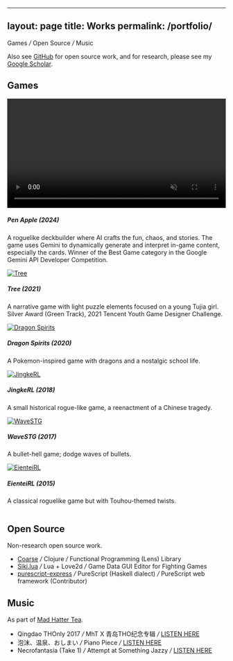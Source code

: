 
---
layout: page
title: Works
permalink: /portfolio/
---

<div class="tagline">
Games <em class="deemph">/</em> Open Source <em class="deemph">/</em> Music
</div>

Also see [GitHub](https://github.com/RuneBlaze) for open source work, and for research, please see my [Google Scholar](https://scholar.google.com/citations?view_op=list_works&hl=en&hl=en&user=NWaomv8AAAAJ).

## Games

<div class="row">
  <div class="column">
    <video autoplay loop muted playsinline style="width: 100%;" src="https://ai.google.dev/static/videos/winners/penapple.mp4"></video>
    <h5>Pen Apple (2024)</h5>
    <p>A roguelike deckbuilder where AI crafts the fun, chaos, and stories. The game uses Gemini to dynamically generate and interpret in-game content, especially the cards. Winner of the Best Game category in the Google Gemini API Developer Competition.</p>
  </div>
  <div class="column">
    <a href="https://store.steampowered.com/app/1811630/_Tree/"><img src="/images/banners/tree.png" alt="Tree"/></a>
    <h5>Tree (2021)</h5>
    <p>A narrative game with light puzzle elements focused on a young Tujia girl. Silver Award (Green Track), 2021 Tencent Youth Game Designer Challenge.</p>
  </div>
</div>
<div class="row">
  <div class="column">
    <a href="https://store.steampowered.com/app/1074190/Dragon_Spirits/"><img src="/images/banners/dragonspirits.png" alt="Dragon Spirits"/></a>
    <h5>Dragon Spirits (2020)</h5>
    <p>A Pokemon-inspired game with dragons and a nostalgic school life.</p>
  </div>
  <div class="column">
    <a href="https://ceremonial.itch.io/jingkerl"><img src="/images/banners/jingkerl.png" alt="JingkeRL"/></a>
    <h5>JingkeRL (2018)</h5>
    <p>A small historical rogue-like game, a reenactment of a Chinese tragedy.</p>
  </div>
</div>
<div class="row">
  <div class="column">
    <a href="https://globalgamejam.org/2017/games/wavestg"><img src="/images/banners/wavestg.png" alt="WaveSTG"/></a>
    <h5>WaveSTG (2017)</h5>
    <p>A bullet-hell game; dodge waves of bullets.</p>
  </div>
  <div class="column">
    <a href="http://roguebasin.com/index.php/EienteiRL"><img src="/images/banners/eienteirl.png" alt="EienteiRL"/></a>
    <h5>EienteiRL (2015)</h5>
    <p>A classical roguelike game but with Touhou-themed twists.</p>
  </div>
</div>

## Open Source

Non-research open source work.

- [Coarse](https://github.com/RuneBlaze/coarse) <em class="deemph">/</em> Clojure <em class="deemph">/</em> Functional Programming (Lens) Library
- [Siki.lua](https://github.com/BakaBBQ/siki.lua) <em class="deemph">/</em> Lua + Love2d <em class="deemph">/</em> Game Data GUI Editor for Fighting Games
- [purescript-express](https://github.com/purescript-express/purescript-express) <em class="deemph">/</em> PureScript (Haskell dialect) <em class="deemph">/</em> PureScript web framework (Contributor)

## Music

As part of [Mad Hatter Tea](https://en.touhouwiki.net/wiki/%E7%96%AF%E5%B8%BD%E5%AD%90%E8%8C%B6%E4%BC%9A).

- Qingdao THOnly 2017 <em class="deemph">/</em> MhT X 青岛THO纪念专辑 <em class="deemph">/</em> [LISTEN HERE](https://music.163.com/#/album?id=73915857)
- 泡沫、温泉、おしまい <em class="deemph">/</em> Piano Piece <em class="deemph">/</em> [LISTEN HERE](https://music.163.com/#/album?id=73915857)
- Necrofantasia (Take 1) <em class="deemph">/</em> Attempt at Something Jazzy <em class="deemph">/</em> [LISTEN HERE](https://music.163.com/#/song?id=1822832248)
